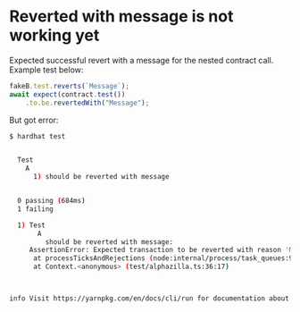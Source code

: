 

# Reverted with message is not working yet

Expected successful revert with a message for the nested contract call. Example test below:
```typescript
fakeB.test.reverts(`Message`);
await expect(contract.test())
    .to.be.revertedWith("Message");
```

But got error:

```bash
$ hardhat test


  Test
    A
      1) should be reverted with message


  0 passing (684ms)
  1 failing

  1) Test
       A
         should be reverted with message:
     AssertionError: Expected transaction to be reverted with reason 'Message', but it reverted without a reason
      at processTicksAndRejections (node:internal/process/task_queues:96:5)
      at Context.<anonymous> (test/alphazilla.ts:36:17)



info Visit https://yarnpkg.com/en/docs/cli/run for documentation about this command.
```

